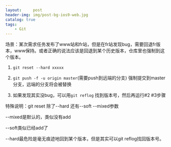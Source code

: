 ```yaml
---
layout:     post
header-img: img/post-bg-ios9-web.jpg
catalog: true
tags:
    - Git
---
```


场景：某次需求任务发布了www站和fr站，但是在fr站发现bug，需要回退fr版本，www保持。或者正确的说法应该是回退到某个历史版本，仓库里也强制到这个版本。

1. `git reset --hard xxxxx`

2. `git push -f -u origin master`(需要push到远端的分支)
强制提交到master分支，远端的分支将会被替换

3. 如果发现其实没bug，可以用`git reflog` 找到版本号，然后再运行#2 #3步骤


特殊说明：git reset 除了--hard 还有--soft --mixed参数

--mixed是默认的，类似没有add

--soft类似已经add了

--hard最危险是毫无痕迹地回到某个版本，但是其实可以git reflog找回版本号。



